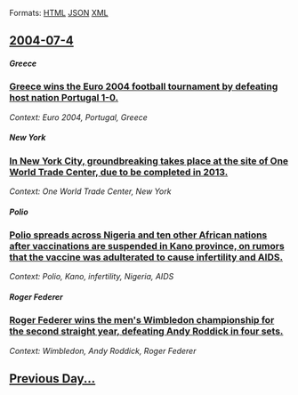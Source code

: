 
Formats: [HTML](2004/07/4/index.html)  [JSON](2004/07/4/index.json)  [XML](2004/07/4/index.xml)  

## [2004-07-4](/news/2004/07/4/index.md)

##### Greece
### [ Greece wins the Euro 2004 football tournament by defeating host nation Portugal 1-0. ](/news/2004/07/4/greece-wins-the-euro-2004-football-tournament-by-defeating-host-nation-portugal-1a0.md)
_Context: Euro 2004, Portugal, Greece_

##### New York
### [ In New York City, groundbreaking takes place at the site of One World Trade Center, due to be completed in 2013. ](/news/2004/07/4/in-new-york-city-groundbreaking-takes-place-at-the-site-of-one-world-trade-center-due-to-be-completed-in-2013.md)
_Context: One World Trade Center, New York_

##### Polio
### [ Polio spreads across Nigeria and ten other African nations after vaccinations are suspended in Kano province, on rumors that the vaccine was adulterated to cause infertility and AIDS. ](/news/2004/07/4/polio-spreads-across-nigeria-and-ten-other-african-nations-after-vaccinations-are-suspended-in-kano-province-on-rumors-that-the-vaccine-wa.md)
_Context: Polio, Kano, infertility, Nigeria, AIDS_

##### Roger Federer
### [ Roger Federer wins the men's Wimbledon championship for the second straight year, defeating Andy Roddick in four sets. ](/news/2004/07/4/roger-federer-wins-the-men-s-wimbledon-championship-for-the-second-straight-year-defeating-andy-roddick-in-four-sets.md)
_Context: Wimbledon, Andy Roddick, Roger Federer_

## [Previous Day...](/news/2004/07/3/index.md)

